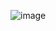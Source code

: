 ![image](https://github.com/aqwo6333/DS2_DFS_BFS/assets/130898021/5eed4adf-b583-4f85-9c1d-060e995546d3)

